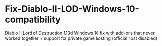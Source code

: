 # Fix-Diablo-II-LOD-Windows-10-compatibility
Diablo II Lord of Destruction 1.13d Windows 10 fix with add-ons that never worked together + support for private game hosting (official host disabled)
